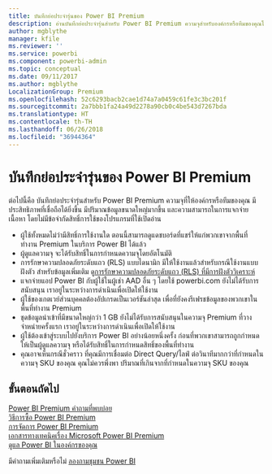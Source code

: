 ```yaml
---
title: บันทึกย่อประจำรุ่นของ Power BI Premium
description: อ่านบันทึกย่อประจำรุ่นสำหรับ Power BI Premium ความจุสำหรับองค์กรหรือทีมของคุณโดยเฉพาะ
author: mgblythe
manager: kfile
ms.reviewer: ''
ms.service: powerbi
ms.component: powerbi-admin
ms.topic: conceptual
ms.date: 09/11/2017
ms.author: mgblythe
LocalizationGroup: Premium
ms.openlocfilehash: 52c6293bacb2cae1d74a7a0459c61fe3c3bc201f
ms.sourcegitcommit: 2a7bbb1fa24a49d2278a90cb0c4be543d7267bda
ms.translationtype: HT
ms.contentlocale: th-TH
ms.lasthandoff: 06/26/2018
ms.locfileid: "36944364"
---
```

# <a name="power-bi-premium-release-notes"></a>บันทึกย่อประจำรุ่นของ Power BI Premium
ต่อไปนี้คือ บันทึกย่อประจำรุ่นสำหรับ Power BI Premium ความจุที่ให้องค์กรหรือทีมของคุณ มีประสิทธิภาพที่เชื่อถือได้ยิ่งขึ้น มีปริมาณข้อมูลขนาดใหญ่มากขึ้น และความสามารถในการแจกจ่ายเนื้อหา โดยไม่มีข้อจำกัดสิทธิ์การใช้ของโปรแกรมที่ใช้เปิดอ่าน

* ผู้ใช้ทั้งหมดไม่ว่ามีสิทธิ์การใช้งานใด ตอนนี้สามารถดูแดชบอร์ดที่แชร์ให้แก่พวกเขาจากพื้นที่ทำงาน Premium ในบริการ Power BI ได้แล้ว
* ผู้ดูแลความจุ จะได้รับสิทธิ์ในการกำหนดความจุโดยอัตโนมัติ
* การรักษาความปลอดภัยระดับแถว (RLS) แบบไดนามิก มีให้ใช้งานแล้วสำหรับกรณีใช้งานแบบฝังตัว สำหรับข้อมูลเพิ่มเติม ดู[การรักษาความปลอดภัยระดับแถว (RLS) ที่มีการฝังตัววิเคราะห์](developer/embedded-row-level-security.md)
* แจกจ่ายแอป Power BI กับผู้ใช้ในผู้เช่า AAD อื่น ๆ โดยใช้ powerbi.com ยังไม่ได้รับการสนับสนุน เราอยู่ในระหว่างการดำเนินเพื่อเปิดให้ใช้งาน
* ผู้ใช้ของเกตเวย์ส่วนบุคคลต้องอัปเกรดเป็นเวอร์ชันล่าสุด เพื่อที่ยังคงรีเฟรชข้อมูลของพวกเขาในพื้นที่ทำงาน Premium
* ชุดข้อมูลนำเข้าที่มีขนาดใหญ่กว่า 1 GB ยังไม่ได้รับการสนับสนุนในความจุ Premium ที่วางจำหน่ายครั้งแรก เราอยู่ในระหว่างการดำเนินเพื่อเปิดให้ใช้งาน
* ผู้ใช้ต้องเข้าสู่ระบบไปยังบริการ Power BI อย่างน้อยหนึ่งครั้ง ก่อนที่พวกเขาสามารถถูกกำหนดให้เป็นผู้ดูแลความจุ หรือได้รับสิทธิ์ในการกำหนดสิทธิ์ของพื้นที่ทำงาน
* คุณอาจเห็นกรณีชั่วคราว ที่คุณมีการเชื่อมต่อ Direct Query/ไลฟ์ ต่อวินาทีมากกว่าที่กำหนดในความจุ SKU ของคุณ คุณไม่ควรพึ่งพา ปริมาณที่เกินจากที่กำหนดในความจุ SKU ของคุณ

## <a name="next-steps"></a>ขั้นตอนถัดไป
[Power BI Premium คำถามที่พบบ่อย](service-premium-faq.md)  
[วิธีการซื้อ Power BI Premium](service-admin-premium-purchase.md)  
[การจัดการ Power BI Premium](service-admin-premium-manage.md)  
[เอกสารทางเทคนิคเรื่อง Microsoft Power BI Premium](https://aka.ms/pbipremiumwhitepaper)  
[ดูแล Power BI ในองค์กรของคุณ](service-admin-administering-power-bi-in-your-organization.md)  

มีคำถามเพิ่มเติมหรือไม่ [ลองถามชุมชน Power BI](https://community.powerbi.com/)

